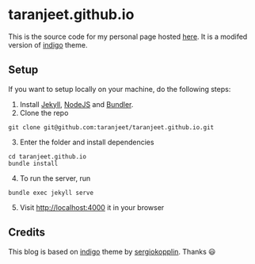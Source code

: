 # taranjeet.github.io

This is the source code for my personal page hosted [here](https://taranjeet.co). It is a modifed version of [indigo](https://github.com/sergiokopplin/indigo) theme.

## Setup

If you want to setup locally on your machine, do the following steps:

1. Install [Jekyll](http://jekyllrb.com), [NodeJS](https://nodejs.org/) and [Bundler](http://bundler.io/).
2. Clone the repo

```
git clone git@github.com:taranjeet/taranjeet.github.io.git
```

3. Enter the folder and install dependencies

```
cd taranjeet.github.io
bundle install
```

4. To run the server, run

```
bundle exec jekyll serve
```

5. Visit [http://localhost:4000](http://localhost:4000) it in your browser

## Credits

This blog is based on [indigo](https://github.com/sergiokopplin/indigo) theme by [sergiokopplin](https://github.com/sergiokopplin). Thanks :smiley:

